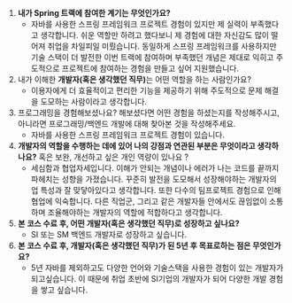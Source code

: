 <ol>
<li><strong>내가 Spring 트랙에 참여한 계기는 무엇인가요?</strong><ul>
<li>자바를 사용한 스프링 프레임워크 프로젝트 경험이 있지만 제 실력이 부족했다고 생각합니다. 쉬운 역할만 하려고 했다보니 제 경험에 대한 자신감도 많이 떨어져 취업을 차일피일 미뤘습니다. 동일하게 스프링 프레임워크를 사용하지만 기술 스택이 더 발전한 이번 트랙에 참여하며 부족했던 개념은 제대로 익히고 주도적으로 프로젝트에 참여하는 경험을 만들고 싶어 지원했습니다.</li>
</ul>
</li>
<li>내가 이해한 <strong>개발자(혹은 생각했던 직무)</strong>는 어떤 역할을 하는 사람인가요? <ul>
<li>이용자에게 더 효율적이고 편리한 기능을 제공하기 위해 주도적으로 문제 해결을 도모하는 사람이라고 생각합니다. </li>
</ul>
</li>
<li>프로그래밍을 경험해보셨나요? 해보셨다면 어떤 경험을 하셨는지를 작성해주시고,
아니라면 프로그래밍/백엔드 개발에 대해 찾아본 것을 작성해주세요.<ul>
<li>자바를 사용한 스프링 프레임워크 프로젝트 경험이 있습니다. </li>
</ul>
</li>
<li><strong>개발자의 역할을 수행하는 데에 있어 나의 강점과 연관된 부분은 무엇이라고 생각하나요?</strong> 
혹은 보완, 개선하고 싶은 개인 역량이 있나요 ?  <ul>
<li>세심함과 협업자세입니다. 이해가 안되는 개념이나 에러가 나는 코드를 끝까지 파헤치는 성향을 가졌습니다. 꾸준히 발전을 도모해서 성장해야하는 개발자의 업 특성과 잘 맞닿아있다고 생각합니다. 또한 다수의 팀프로젝트 경험으로 인해 협업에 익숙합니다. 다른 직업군, 그리고 같은 개발자들 안에서도 끊임없이 소통하며 조율해야하는 개발자의 역할에 적합하다고 생각합니다.</li>
</ul>
</li>
<li><strong>본 코스 수료 후, 어떤 개발자(혹은 생각했던 직무)로 성장하고 싶나요?</strong><ul>
<li>SI 또는 SM 백엔드 개발자로 성장하고 싶습니다.</li>
</ul>
</li>
<li><strong>본 코스 수료 후, 개발자(혹은 생각했던 직무)가 된 5년 후 목표로하는 점은 무엇인가요?</strong><ul>
<li>5년 자바를 제외하고도 다양한 언어와 기술스택을 사용한 경험이 있는 개발자가 되고싶습니다. 이 때문에 취업 초반에 SI기업의 개발자가 되어 다양한 개발 경험을 쌓고 싶습니다. </li>
</ul>
</li>
</ol>